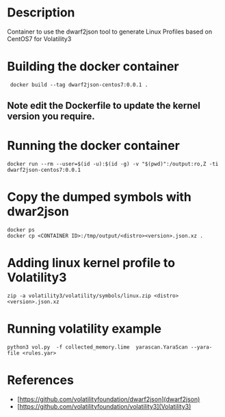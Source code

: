 # Description

Container to use the dwarf2json tool to generate Linux Profiles based on CentOS7 for Volatility3

# Building the docker container
```
 docker build --tag dwarf2json-centos7:0.0.1 .
```
## Note edit the Dockerfile to update the kernel version you require.

# Running the docker container
```
docker run --rm --user=$(id -u):$(id -g) -v "$(pwd)":/output:ro,Z -ti  dwarf2json-centos7:0.0.1
```

# Copy the dumped symbols with dwar2json
```
docker ps
docker cp <CONTAINER ID>:/tmp/output/<distro><version>.json.xz .
```

# Adding linux kernel profile to Volatility3
```
zip -a volatility3/volatility/symbols/linux.zip <distro><version>.json.xz
```

# Running volatility example
```
python3 vol.py  -f collected_memory.lime  yarascan.YaraScan --yara-file <rules.yar>
```

# References
* [https://github.com/volatilityfoundation/dwarf2json](dwarf2json)
* [https://github.com/volatilityfoundation/volatility3](Volatility3)
